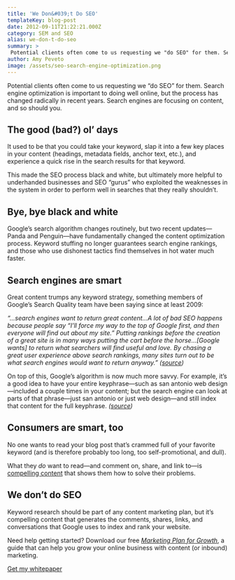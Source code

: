 ```yaml
---
title: 'We Don&#039;t Do SEO'
templateKey: blog-post
date: 2012-09-11T21:22:21.000Z
category: SEM and SEO
alias: we-don-t-do-seo
summary: > 
 Potential clients often come to us requesting we "do SEO" for them. Search engine optimization is important to doing well online, but the process has changed radically in recent years. Search engines are focusing on content, and so should you.
author: Amy Peveto
image: /assets/seo-search-engine-optimization.png
---
```


Potential clients often come to us requesting we “do SEO” for them. Search engine optimization is important to doing well online, but the process has changed radically in recent years. Search engines are focusing on content, and so should you.

The good (bad?) ol’ days
------------------------

It used to be that you could take your keyword, slap it into a few key places in your content (headings, metadata fields, anchor text, etc.), and experience a quick rise in the search results for that keyword.

This made the SEO process black and white, but ultimately more helpful to underhanded businesses and SEO “gurus” who exploited the weaknesses in the system in order to perform well in searches that they really shouldn’t.

Bye, bye black and white
------------------------

Google’s search algorithm changes routinely, but two recent updates—Panda and Penguin—have fundamentally changed the content optimization process. Keyword stuffing no longer guarantees search engine rankings, and those who use dishonest tactics find themselves in hot water much faster.

Search engines are smart
------------------------

Great content trumps any keyword strategy, something members of Google’s Search Quality team have been saying since at least 2009:

_“...search engines want to return great content...A lot of bad SEO happens because people say “I’ll force my way to the top of Google first, and then everyone will find out about my site.” Putting rankings before the creation of a great site is in many ways putting the cart before the horse...\[Google wants\] to return what searchers will find useful and love. By chasing a great user experience above search rankings, many sites turn out to be what search engines would want to return anyway.” ([source](http://www.mattcutts.com/blog/pagerank-sculpting/#comment-347513))_

On top of this, Google’s algorithm is now much more savvy. For example, it’s a good idea to have your entire keyphrase—such as san antonio web design—included a couple times in your content; but the search engine can look at parts of that phrase—just san antonio or just web design—and still index that content for the full keyphrase. _([source](http://www.highrankings.com/matt-cutts-seo-copy-339))_

Consumers are smart, too
------------------------

No one wants to read your blog post that’s crammed full of your favorite keyword (and is therefore probably too long, too self-promotional, and dull).

What they _do_ want to read—and comment on, share, and link to—is [compelling content](/blog/07/21/2011/five-characteristics-compelling-content) that shows them how to solve their problems.

We don’t do SEO
---------------

Keyword research should be part of any content marketing plan, but it’s compelling content that generates the comments, shares, links, and conversations that Google uses to index and rank your website.

Need help getting started? Download our free [_Marketing Plan for Growth_](/marketing-plan-growth), a guide that can help you grow your online business with content (or inbound) marketing.

[Get my whitepaper](/marketing-plan-growth)